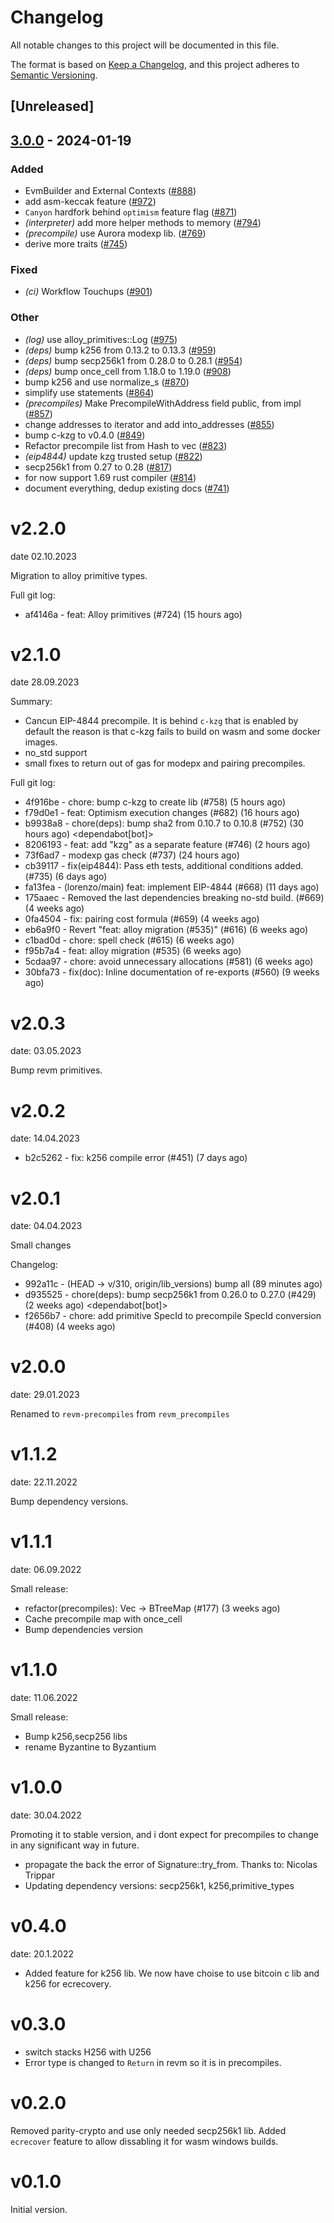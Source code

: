# Changelog
All notable changes to this project will be documented in this file.

The format is based on [Keep a Changelog](https://keepachangelog.com/en/1.0.0/),
and this project adheres to [Semantic Versioning](https://semver.org/spec/v2.0.0.html).

## [Unreleased]

## [3.0.0](https://github.com/ch4ns1q1/revm/compare/revm-precompile-v2.2.0...revm-precompile-v3.0.0) - 2024-01-19

### Added
- EvmBuilder and External Contexts ([#888](https://github.com/ch4ns1q1/revm/pull/888))
- add asm-keccak feature ([#972](https://github.com/ch4ns1q1/revm/pull/972))
- `Canyon` hardfork behind `optimism` feature flag ([#871](https://github.com/ch4ns1q1/revm/pull/871))
- *(interpreter)* add more helper methods to memory ([#794](https://github.com/ch4ns1q1/revm/pull/794))
- *(precompile)* use Aurora modexp lib. ([#769](https://github.com/ch4ns1q1/revm/pull/769))
- derive more traits ([#745](https://github.com/ch4ns1q1/revm/pull/745))

### Fixed
- *(ci)* Workflow Touchups ([#901](https://github.com/ch4ns1q1/revm/pull/901))

### Other
- *(log)* use alloy_primitives::Log ([#975](https://github.com/ch4ns1q1/revm/pull/975))
- *(deps)* bump k256 from 0.13.2 to 0.13.3 ([#959](https://github.com/ch4ns1q1/revm/pull/959))
- *(deps)* bump secp256k1 from 0.28.0 to 0.28.1 ([#954](https://github.com/ch4ns1q1/revm/pull/954))
- *(deps)* bump once_cell from 1.18.0 to 1.19.0 ([#908](https://github.com/ch4ns1q1/revm/pull/908))
- bump k256 and use normalize_s ([#870](https://github.com/ch4ns1q1/revm/pull/870))
- simplify use statements ([#864](https://github.com/ch4ns1q1/revm/pull/864))
- *(precompiles)* Make PrecompileWithAddress field public, from impl ([#857](https://github.com/ch4ns1q1/revm/pull/857))
- change addresses to iterator and add into_addresses ([#855](https://github.com/ch4ns1q1/revm/pull/855))
- bump c-kzg to v0.4.0 ([#849](https://github.com/ch4ns1q1/revm/pull/849))
- Refactor precompile list from Hash to vec ([#823](https://github.com/ch4ns1q1/revm/pull/823))
- *(eip4844)* update kzg trusted setup ([#822](https://github.com/ch4ns1q1/revm/pull/822))
- secp256k1 from 0.27 to 0.28 ([#817](https://github.com/ch4ns1q1/revm/pull/817))
- for now support 1.69 rust compiler ([#814](https://github.com/ch4ns1q1/revm/pull/814))
- document everything, dedup existing docs ([#741](https://github.com/ch4ns1q1/revm/pull/741))

# v2.2.0
date 02.10.2023

Migration to alloy primitive types.

Full git log:
* af4146a - feat: Alloy primitives (#724) (15 hours ago) <evalir>

# v2.1.0
date 28.09.2023

 Summary:
 * Cancun EIP-4844 precompile. It is behind `c-kzg` that is enabled by default
    the reason is that c-kzg fails to build on wasm and some docker images.
 * no_std support
 * small fixes to return out of gas for modepx and pairing precompiles.

Full git log:
* 4f916be - chore: bump c-kzg to create lib (#758) (5 hours ago) <rakita>
* f79d0e1 - feat: Optimism execution changes (#682) (16 hours ago) <clabby>
* b9938a8 - chore(deps): bump sha2 from 0.10.7 to 0.10.8 (#752) (30 hours ago) <dependabot[bot]>
* 8206193 - feat: add "kzg" as a separate feature (#746) (2 hours ago) <DaniPopes>
* 73f6ad7 - modexp gas check (#737) (24 hours ago) <Alessandro Mazza>
* cb39117 - fix(eip4844): Pass eth tests, additional conditions added. (#735) (6 days ago) <rakita>
* fa13fea - (lorenzo/main) feat: implement EIP-4844 (#668) (11 days ago) <DaniPopes>
* 175aaec - Removed the last dependencies breaking no-std build. (#669) (4 weeks ago) <Lucas Clemente Vella>
* 0fa4504 - fix: pairing cost formula  (#659) (4 weeks ago) <xkx>
* eb6a9f0 - Revert "feat: alloy migration (#535)" (#616) (6 weeks ago) <rakita>
* c1bad0d - chore: spell check (#615) (6 weeks ago) <Roman Krasiuk>
* f95b7a4 - feat: alloy migration (#535) (6 weeks ago) <DaniPopes>
* 5cdaa97 - chore: avoid unnecessary allocations (#581) (6 weeks ago) <DaniPopes>
* 30bfa73 - fix(doc): Inline documentation of re-exports (#560) (9 weeks ago) <Yiannis Marangos>

# v2.0.3
date: 03.05.2023

Bump revm primitives.

# v2.0.2
date: 14.04.2023

* b2c5262 - fix: k256 compile error (#451) (7 days ago) <rakita>

# v2.0.1
date: 04.04.2023

Small changes

Changelog:
* 992a11c - (HEAD -> v/310, origin/lib_versions) bump all (89 minutes ago) <rakita>
* d935525 - chore(deps): bump secp256k1 from 0.26.0 to 0.27.0 (#429) (2 weeks ago) <dependabot[bot]>
* f2656b7 - chore: add primitive SpecId to precompile SpecId conversion (#408) (4 weeks ago) <Matthias Seitz>
# v2.0.0
date: 29.01.2023

Renamed to `revm-precompiles` from `revm_precompiles`

# v1.1.2
date: 22.11.2022

Bump dependency versions.

# v1.1.1
date: 06.09.2022

Small release:
* refactor(precompiles): Vec -> BTreeMap (#177) (3 weeks ago) <Alexey Shekhirin>
* Cache precompile map with once_cell
* Bump dependencies version

# v1.1.0
date: 11.06.2022

Small release:
* Bump k256,secp256 libs
* rename Byzantine to Byzantium

# v1.0.0
date: 30.04.2022

Promoting it to stable version, and i dont expect for precompiles to change in any significant way in future.

* propagate the back the error of Signature::try_from. Thanks to: Nicolas Trippar
* Updating dependency versions: secp256k1, k256,primitive_types
# v0.4.0
date: 20.1.2022

* Added feature for k256 lib. We now have choise to use bitcoin c lib and k256 for ecrecovery.

# v0.3.0

* switch stacks H256 with U256 
* Error type is changed to `Return` in revm so it is in precompiles.
# v0.2.0

Removed parity-crypto and use only needed secp256k1 lib. Added `ecrecover` feature to allow dissabling it for wasm windows builds.

# v0.1.0

Initial version.
